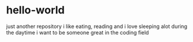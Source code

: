 # hello-world
just another repository
i like eating, reading and i love sleeping alot during the daytime
i want to be someone great in the coding field

